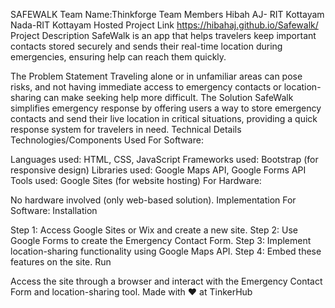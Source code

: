 SAFEWALK
Team Name:Thinkforge
Team Members
Hibah AJ- RIT Kottayam
Nada-RIT Kottayam
Hosted Project Link
https://hibahaj.github.io/Safewalk/
Project Description
SafeWalk is an app that helps travelers keep important contacts stored securely and sends their real-time location during emergencies, ensuring help can reach them quickly.

The Problem Statement
Traveling alone or in unfamiliar areas can pose risks, and not having immediate access to emergency contacts or location-sharing can make seeking help more difficult.
The Solution
SafeWalk simplifies emergency response by offering users a way to store emergency contacts and send their live location in critical situations, providing a quick response system for travelers in need.
Technical Details
Technologies/Components Used
For Software:

Languages used: HTML, CSS, JavaScript
Frameworks used: Bootstrap (for responsive design)
Libraries used: Google Maps API, Google Forms API
Tools used: Google Sites (for website hosting)
For Hardware:

No hardware involved (only web-based solution).
Implementation
For Software:
Installation

Step 1: Access Google Sites or Wix and create a new site.
Step 2: Use Google Forms to create the Emergency Contact Form.
Step 3: Implement location-sharing functionality using Google Maps API.
Step 4: Embed these features on the site.
Run

Access the site through a browser and interact with the Emergency Contact Form and location-sharing tool.
Made with ❤️ at TinkerHub
